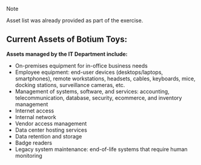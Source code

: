 > [!NOTE]
> Asset list was already provided as part of the exercise.

## Current Assets of Botium Toys:

**Assets managed by the IT Department include:**

* On-premises equipment for in-office business needs  
* Employee equipment: end-user devices (desktops/laptops, smartphones), remote workstations, headsets, cables, keyboards, mice, docking stations, surveillance cameras, etc.
* Management of systems, software, and services: accounting, telecommunication, database, security, ecommerce, and inventory management
* Internet access
* Internal network
* Vendor access management
* Data center hosting services  
* Data retention and storage
* Badge readers
* Legacy system maintenance: end-of-life systems that require human monitoring 
